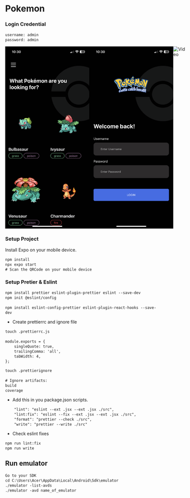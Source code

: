 # Pokemon

### Login Credential
```
username: admin
password: admin
```

<div style="display:flex">
    <img src="/screenshots/login.png" style="width: 310px;height: 587px;" alt="Login">
    <img src="/screenshots/home.png" style="width: 310px;height: 587px;" alt="Home">
    <img src="/screenshots/video.gif" style="width: 310px;height: 587px;" alt="Video">
</div>

### Setup Project

Install Expo on your mobile device.

```
npm install
npx expo start
# Scan the QRCode on your mobile device
```

### Setup Pretier & Eslint

```
npm install prettier eslint-plugin-prettier eslint --save-dev
npm init @eslint/config

npm install eslint-config-prettier eslint-plugin-react-hooks --save-dev
```

-   Create prettierrc and ignore file

```
touch .prettierrc.js

module.exports = {
    singleQuote: true,
    trailingComma: 'all',
    tabWidth: 4,
};

```

```
touch .prettierignore

# Ignore artifacts:
build
coverage
```

-   Add this in you package.json scripts.

```
    "lint": "eslint --ext .jsx --ext .jsx ./src",
    "lint:fix": "eslint --fix --ext .jsx --ext .jsx ./src",
    "format": "prettier --check ./src",
    "write": "prettier --write ./src"
```

-   Check eslint fixes

```
npm run lint:fix
npm run write
```

## Run emulator

```
Go to your SDK
cd C:\Users\Acer\AppData\Local\Android\Sdk\emulator
./emulator -list-avds
./emulator -avd name_of_emulator
```
